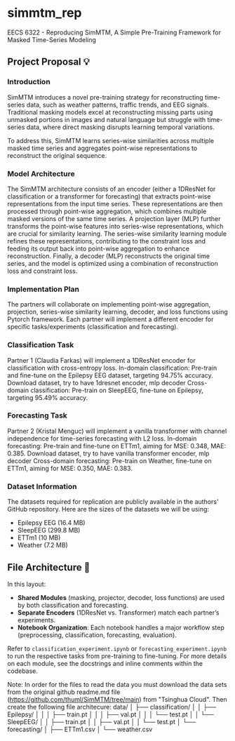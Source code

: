 # simmtm_rep
EECS 6322 - Reproducing SimMTM, A Simple Pre-Training Framework for Masked Time-Series Modeling

## Project Proposal 💡

### Introduction
SimMTM introduces a novel pre-training strategy for reconstructing time-series data, such as weather patterns, traffic trends, and EEG signals. Traditional masking models excel at reconstructing missing parts using unmasked portions in images and natural language but struggle with time-series data, where direct masking disrupts learning temporal variations.

To address this, SimMTM learns series-wise similarities across multiple masked time series and aggregates point-wise representations to reconstruct the original sequence.

### Model Architecture
The SimMTM architecture consists of an encoder (either a 1DResNet for classification or a transformer for forecasting) that extracts point-wise representations from the input time series. These representations are then processed through point-wise aggregation, which combines multiple masked versions of the same time series. A projection layer (MLP) further transforms the point-wise features into series-wise representations, which are crucial for similarity learning. The series-wise similarity learning module refines these representations, contributing to the constraint loss and feeding its output back into point-wise aggregation to enhance reconstruction. Finally, a decoder (MLP) reconstructs the original time series, and the model is optimized using a combination of reconstruction loss and constraint loss.

### Implementation Plan
The partners will collaborate on implementing point-wise aggregation, projection, series-wise similarity learning, decoder, and loss functions using Pytorch framework. Each partner will implement a different encoder for specific tasks/experiments (classification and forecasting).

### Classification Task
Partner 1 (Claudia Farkas) will implement a 1DResNet encoder for classification with cross-entropy loss.
In-domain classification: Pre-train and fine-tune on the Epilepsy EEG dataset, targeting 94.75% accuracy.
Download dataset, try to have 1dresnet encoder, mlp decoder
Cross-domain classification: Pre-train on SleepEEG, fine-tune on Epilepsy, targeting 95.49% accuracy.

### Forecasting Task
Partner 2 (Kristal Menguc) will implement a vanilla transformer with channel independence for time-series forecasting with L2 loss.
In-domain forecasting: Pre-train and fine-tune on ETTm1, aiming for MSE: 0.348, MAE: 0.385.
Download dataset, try to have vanilla transformer encoder, mlp decoder
Cross-domain forecasting: Pre-train on Weather, fine-tune on ETTm1, aiming for MSE: 0.350, MAE: 0.383.

### Dataset Information
The datasets required for replication are publicly available in the authors' GitHub repository. Here are the sizes of the datasets we will be using:

- Epilepsy EEG (16.4 MB)
- SleepEEG (299.8 MB)
- ETTm1 (10 MB)
- Weather (7.2 MB)

 
 ## File Architecture 🏰
 In this layout:
- **Shared Modules** (masking, projector, decoder, loss functions) are used by both classification and forecasting.
- **Separate Encoders** (1DResNet vs. Transformer) match each partner’s experiments.
- **Notebook Organization**: Each notebook handles a major workflow step (preprocessing, classification, forecasting, evaluation).

Refer to `classification_experiment.ipynb` or `forecasting_experiment.ipynb` to run the respective tasks from pre-training to fine-tuning. For more details on each module, see the docstrings and inline comments within the codebase.

Note: In order for the files to read the data you must download the data sets from the original github readme.md file (https://github.com/thuml/SimMTM/tree/main) from "Tsinghua Cloud". Then create the following file architecure:
data/
│   ├── classification/
│   │   ├── Epilepsy/
│   │   │   ├── train.pt
│   │   │   ├── val.pt
│   │   │   └── test.pt
│   │   └── SleepEEG/
│   │       ├── train.pt
│   │       ├── val.pt
│   │       └── test.pt
│   └── forecasting/
│       ├── ETTm1.csv
│       └── weather.csv

